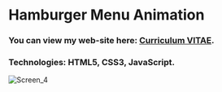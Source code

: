 # Hamburger Menu Animation #
### You can view my web-site here: [Curriculum VITAE](https://zorger27.github.io). ###
### Technologies: HTML5, CSS3, JavaScript. ###
![Screen_4](https://user-images.githubusercontent.com/30940416/169177595-f41f3765-f39e-4abb-806e-08cdba3de466.gif)
